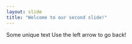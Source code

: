 ```yaml
---
layout: slide
title: "Welcome to our second slide!"
---
```

Some unique text
Use the left arrow to go back!
